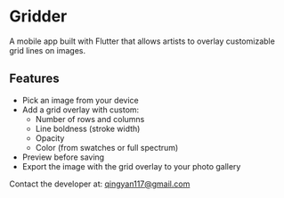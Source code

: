 # Gridder

A mobile app built with Flutter that allows artists to overlay customizable grid lines on images.

## Features

- Pick an image from your device
- Add a grid overlay with custom:
  - Number of rows and columns
  - Line boldness (stroke width)
  - Opacity
  - Color (from swatches or full spectrum)
- Preview before saving
- Export the image with the grid overlay to your photo gallery

Contact the developer at: qingyan117@gmail.com
